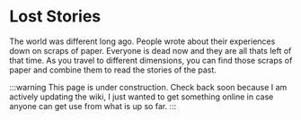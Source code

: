 # Lost Stories

The world was different long ago. People wrote about their experiences down on scraps of paper. Everyone is dead now and they are all thats left of that time. As you travel to different dimensions, you can find those scraps of paper and combine them to read the stories of the past.

:::warning
This page is under construction. Check back soon because I am actively updating the wiki, I just wanted to get something online in case anyone can get use from what is up so far.
:::
